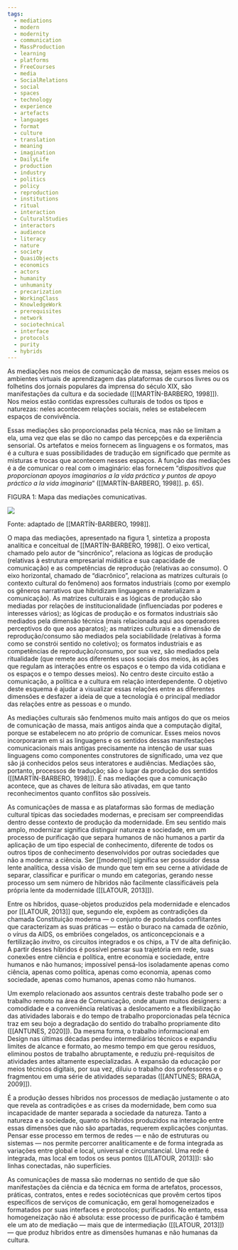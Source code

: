 ```yaml
---
tags:
  - mediations
  - modern
  - modernity
  - communication
  - MassProduction
  - learning
  - platforms
  - FreeCourses
  - media
  - SocialRelations
  - social
  - spaces
  - technology
  - experience
  - artefacts
  - languages
  - format
  - culture
  - translation
  - meaning
  - imagination
  - DailyLife
  - production
  - industry
  - politics
  - policy
  - reproduction
  - institutions
  - ritual
  - interaction
  - CulturalStudies
  - interactors
  - audience
  - literacy
  - nature
  - society
  - QuasiObjects
  - economics
  - actors
  - humanity
  - unhumanity
  - precarization
  - WorkingClass
  - KnowledgeWork
  - prerequisites
  - network
  - sociotechnical
  - interface
  - protocols
  - purity
  - hybrids
---
```

As mediações nos meios de comunicação de massa, sejam esses meios os ambientes virtuais de aprendizagem das plataformas de cursos livres ou os folhetins dos jornais populares da imprensa do século XIX, são manifestações da cultura e da sociedade ([[MARTÍN-BARBERO, 1998]]). Nos meios estão contidas expressões culturais de todos os tipos e naturezas: neles acontecem relações sociais, neles se estabelecem espaços de convivência.

Essas mediações são proporcionadas pela técnica, mas não se limitam a ela, uma vez que elas se dão no campo das percepções e da experiência sensorial. Os artefatos e meios fornecem as linguagens e os formatos, mas é a cultura e suas possibilidades de tradução em significado que permite as misturas e trocas que acontecem nesses espaços. A função das mediações é a de comunicar o real com o imaginário: elas fornecem “_dispositivos que proporcionan apoyos imaginarios a la vida práctica y puntos de apoyo práctico a la vida imaginaria_” ([[MARTÍN-BARBERO, 1998]]. p. 65).

FIGURA 1: Mapa das mediações comunicativas.

![](https://lh7-us.googleusercontent.com/zdStfoxxkETTUnxer8fCA0b0KZAN7vt_FnKmwclW4rZd4Eu9N0NJsOuYC1WdXeJ6v1cQBljxBscuSGZdXE4SH06Qd2ZkWIXgiF-ynoc8r5YD9LuWKDWBQw71Gl8xp6-8az9jAZQXsYc0CRIVTrQJdnF4z41lIcdLMYf32V1QGbn8qd-FbQXp3aECU7D5yQ)

Fonte: adaptado de [[MARTÍN-BARBERO, 1998]].

O mapa das mediações, apresentado na figura 1, sintetiza a proposta analítica e conceitual de [[MARTÍN-BARBERO, 1998]]. O eixo vertical, chamado pelo autor de “sincrônico”, relaciona as lógicas de produção (relativas à estrutura empresarial midiática e sua capacidade de comunicação) e as competências de reprodução (relativas ao consumo). O eixo horizontal, chamado de “diacrônico”, relaciona as matrizes culturais (o contexto cultural do fenômeno) aos formatos industriais (como por exemplo os gêneros narrativos que hibridizam linguagens e materializam a comunicação). As matrizes culturais e as lógicas de produção são mediadas por relações de institucionalidade (influenciadas por poderes e interesses vários); as lógicas de produção e os formatos industriais são mediados pela dimensão técnica (mais relacionada aqui aos operadores perceptivos do que aos aparatos); as matrizes culturais e a dimensão de reprodução/consumo são mediados pela sociabilidade (relativas à forma como se constrói sentido no coletivo); os formatos industriais e as competências de reprodução/consumo, por sua vez, são mediados pela ritualidade (que remete aos diferentes usos sociais dos meios, às ações que regulam as interações entre os espaços e o tempo da vida cotidiana e os espaços e o tempo desses meios). No centro deste circuito estão a comunicação, a política e a cultura em relação interdependente. O objetivo deste esquema é ajudar a visualizar essas relações entre as diferentes dimensões e desfazer a ideia de que a tecnologia é o principal mediador das relações entre as pessoas e o mundo.

As mediações culturais são fenômenos muito mais antigos do que os meios de comunicação de massa, mais antigos ainda que a computação digital, porque se estabelecem no ato próprio de comunicar. Esses meios novos incorporaram em si as linguagens e os sentidos dessas manifestações comunicacionais mais antigas precisamente na intenção de usar suas linguagens como componentes construtores de significado, uma vez que são já conhecidos pelos seus interatores e audiências. Mediações são, portanto, processos de tradução; são o lugar da produção dos sentidos ([[MARTÍN-BARBERO, 1998]]). É nas mediações que a comunicação acontece, que as chaves de leitura são ativadas, em que tanto reconhecimentos quanto conflitos são possíveis.

As comunicações de massa e as plataformas são formas de mediação cultural típicas das sociedades modernas, e precisam ser compreendidas dentro desse contexto de produção da modernidade. Em seu sentido mais amplo, modernizar significa distinguir natureza e sociedade, em um processo de purificação que separa humanos de não humanos a partir da aplicação de um tipo especial de conhecimento, diferente de todos os outros tipos de conhecimento desenvolvidos por outras sociedades que não a moderna: a ciência. Ser [[moderno]] significa ser possuidor dessa lente analítica, dessa visão de mundo que tem em seu cerne a atividade de separar, classificar e purificar o mundo em categorias, gerando nesse processo um sem número de híbridos não facilmente classificáveis pela própria lente da modernidade ([[LATOUR, 2013]]).

Entre os híbridos, quase-objetos produzidos pela modernidade e elencados por [[LATOUR, 2013]] que, segundo ele, expõem as contradições da chamada Constituição moderna — o conjunto de postulados conflitantes que caracterizam as suas práticas — estão o buraco na camada de ozônio, o vírus da AIDS, os embriões congelados, os anticoncepcionais e a fertilização _invitro_, os circuitos integrados e os chips, a TV de alta definição. A partir desses híbridos é possível pensar sua trajetória em rede, suas conexões entre ciência e política, entre economia e sociedade, entre humanos e não humanos; impossível pensá-los isoladamente apenas como ciência, apenas como política, apenas como economia, apenas como sociedade, apenas como humanos, apenas como não humanos.

Um exemplo relacionado aos assuntos centrais deste trabalho pode ser o trabalho remoto na área de Comunicação, onde atuam muitos designers: a comodidade e a conveniência relativas a deslocamento e a flexibilização das atividades laborais e do tempo de trabalho proporcionadas pela técnica traz em seu bojo a degradação do sentido do trabalho propriamente dito ([[ANTUNES, 2020]]). Da mesma forma, o trabalho informacional em Design nas últimas décadas perdeu intermediários técnicos e expandiu limites de alcance e formato, ao mesmo tempo em que gerou resíduos, eliminou postos de trabalho abruptamente, e reduziu pré-requisitos de atividades antes altamente especializadas. A expansão da educação por meios técnicos digitais, por sua vez, diluiu o trabalho dos professores e o fragmentou em uma série de atividades separadas ([[ANTUNES; BRAGA, 2009]]).

É a produção desses híbridos nos processos de mediação justamente o ato que revela as contradições e as crises da modernidade, bem como sua incapacidade de manter separada a sociedade da natureza. Tanto a natureza e a sociedade, quanto os híbridos produzidos na interação entre essas dimensões que não são apartadas, requerem explicações conjuntas. Pensar esse processo em termos de redes — e não de estruturas ou sistemas — nos permite percorrer analiticamente e de forma integrada as variações entre global e local, universal e circunstancial. Uma rede é integrada, mas local em todos os seus pontos ([[LATOUR, 2013]]): são linhas conectadas, não superfícies.

As comunicações de massa são modernas no sentido de que são manifestações da ciência e da técnica em forma de artefatos, processos, práticas, contratos, entes e redes sociotécnicas que provêm certos tipos específicos de serviços de comunicação, em geral homogeneizados e formatados por suas interfaces e protocolos; purificados. No entanto, essa homogeneização não é absoluta: esse processo de purificação é também ele um ato de mediação — mais que de intermediação ([[LATOUR, 2013]]) — que produz híbridos entre as dimensões humanas e não humanas da cultura.
